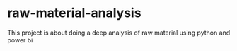 # raw-material-analysis
This project is about doing a deep analysis of raw material using python and power bi
